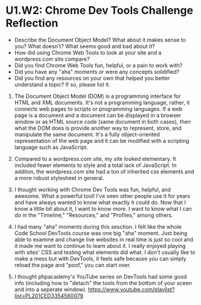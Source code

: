 # U1.W2: Chrome Dev Tools Challenge Reflection

* Describe the Document Object Model? What about it makes sense to you? What doesn't? What seems good and bad about it?
* How did using Chrome Web Tools to look at your site and a wordpress.com site compare?
* Did you find Chrome Web Tools fun, helpful, or a pain to work with?
* Did you have any "aha" moments or were any concepts solidified?
* Did you find any resources on your own that helped you better understand a topic? If so, please list it.

1. The Document Object Model (DOM) is a programming interface for HTML and XML documents. It's not a programming language, rather, it connects web pages to scripts or programming languages. If a web page is a document and a document can be displayed in a browser window or as HTML source code (same document in both cases), then what the DOM does is provide another way to represent, store, and manipulate the same document. It's a fully object-oriented representation of the web page and it can be modified with a scripting language such as JavaScript.

2. Compared to a wordpress.com site, my site looked elementary. It included fewer elements to style and a total lack of JavaScript. In additon, the wordpress.com site had a ton of inherited css elements and a more robust stylesheet in general.

3. I thought working with Chrome Dev Tools was fun, helpful, and awesome. What a powerful tool! I've seen other people use it for years and have always wanted to know what exactly it could do. Now that I know a little bit about it, I want to know more. I want to know what I can do in the "Timeline," "Resources," and "Profiles," among others.

4. I had many "aha" moments during this sesction. I felt like the whole Code School DevTools course was one big "aha" moment. Just being able to examine and change live websites in real time is just so cool and it made me want to continue to learn about it. I really enjoyed playing with sites' CSS and testing what elements did what. I don't usually like to make a mess but with DevTools, it feels safe because you can simply reload the page and "poof," you can start over.

5. I thought phpacademy's YouTube series on DevTools had some good info (including how to "detach" the tools from the bottom of your sceen and into a seperate window). https://www.youtube.com/playlist?list=PL201CED3354560079